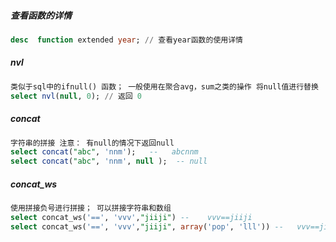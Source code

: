 ##### 查看函数的详情

```sql
desc  function extended year; // 查看year函数的使用详情
```

#####  nvl

```sql
类似于sql中的ifnull() 函数； 一般使用在聚合avg，sum之类的操作 将null值进行替换
select nvl(null, 0); // 返回 0
```

##### concat

```sql
字符串的拼接 注意： 有null的情况下返回null
select concat("abc", 'nnm');   -- 	abcnnm
select concat("abc", 'nnm', null );  -- null
```

##### concat_ws

```sql
使用拼接负号进行拼接； 可以拼接字符串和数组
select concat_ws('==', 'vvv',"jiiji") --  	vvv==jiiji
select concat_ws('==', 'vvv',"jiiji", array('pop', 'lll')) -- 	vvv==jiiji==pop==lll
```

